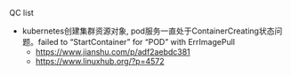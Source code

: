 QC list
* kubernetes创建集群资源对象, pod服务一直处于ContainerCreating状态问题。failed to “StartContainer” for “POD” with ErrImagePull
  * https://www.jianshu.com/p/adf2aebdc381
  * https://www.linuxhub.org/?p=4572
